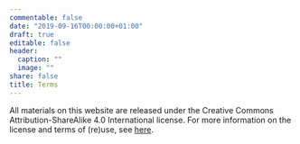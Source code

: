 ```yaml
---
commentable: false
date: "2019-09-16T00:00:00+01:00"
draft: true
editable: false
header:
  caption: ""
  image: ""
share: false
title: Terms
---
```


All materials on this website are released under the Creative Commons Attribution-ShareAlike 4.0 International license. For more information on the license and terms of (re)use, see [here](https://github.com/ids-s1-19/website/blob/master/LICENSE.md).